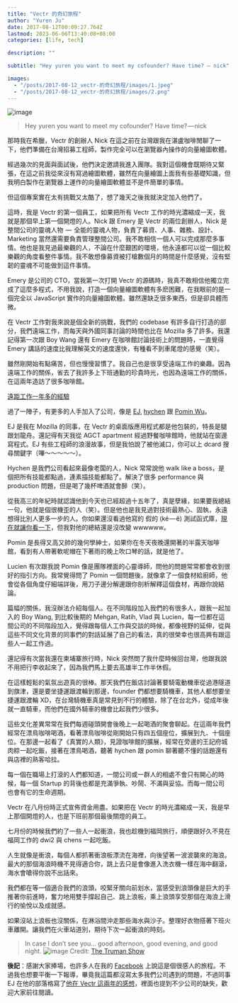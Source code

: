 ```yaml
---
title: "Vectr 的奇幻旅程"
author: "Yuren Ju"
date: 2017-08-12T00:09:27.764Z
lastmod: 2023-06-06T13:40:08+08:00
categories: [life, tech]

description: ""

subtitle: "Hey yuren you want to meet my cofounder? Have time? — nick"

images:
  - "/posts/2017-08-12_vectr-的奇幻旅程/images/1.jpeg"
  - "/posts/2017-08-12_vectr-的奇幻旅程/images/2.png"
---
```


![image](/posts/2017-08-12_vectr-的奇幻旅程/images/1.jpeg#layoutTextWidth)

> Hey yuren you want to meet my cofounder? Have time? — nick

那時我在希臘，Vectr 的創辦人 Nick 在這之前在台灣跟我在湛盧咖啡閒聊了一下，他們準備在台灣招募工程師，製作完全可以在瀏覽器內操作的向量繪圖軟體。

經過幾次的見面與面試後，他們決定邀請我進入團隊。我對這個機會既期待又緊張，在這之前我從來沒有寫過繪圖軟體，雖然在向量繪圖上面我有些基礎知識，但我明白製作在瀏覽器上運作的向量繪圖軟體並不是件簡單的事情。

但這個專案實在太有挑戰又太酷了，想了幾天之後我就決定加入他們了。

這時，我是 Vectr 的第一個員工，如果把所有 Vectr 工作的時光濃縮成一天，我就是那個早上第一個開燈的人。Nick 跟 Emery 是 Vectr 的兩位創辦人，Nick 是整間公司的靈魂人物  —  全能的靈魂人物，負責了募資、人事、雜務、設計、Marketing 當然還需要負責管理整間公司。我不敢相信一個人可以完成那麼多事情。他也是我見過最樂觀的人，不論在什麼艱困的環境，他永遠都可以從一個比較樂觀的角度看整件事情。我不敢想像募資被打槍數個月的時間是什麼感覺，沒有堅韌的靈魂不可能做到這件事情。

Emery 是公司的 CTO，當我第一次打開 Vectr 的源碼時，我真不敢相信他獨立完成了這麼多程式，不用我說，打造一個向量繪圖軟體有多麽困難，在我眼前的是一個完全以 JavaScript 實作的向量繪圖軟體。雖然還缺乏很多東西，但是卻具體而微。

在 Vectr 工作對我來說是個全新的挑戰，我們的 codebase 有許多自行打造的部分，我們遠端工作，而每天與外國同事討論的時間也比在 Mozilla 多了許多。我還記得第一次跟 Boy Wang 還有 Emery 在咖啡館討論技術上的問題時，一直覺得 Emery 講話的速度比我理解英文的速度還快，有種看不到車尾燈的感覺（笑）。

雖然剛開始有點痛苦，但也慢慢習慣了。我自己也是很享受遠端工作的樂趣。因為遠端工作的關係，省去了我許多上下班通勤的珍貴時光，也因為遠端工作的關係，在這兩年造訪了很多咖啡館。

[遠距工作一年多的經驗](/posts/2016-10-18_%E9%81%A0%E8%B7%9D%E5%B7%A5%E4%BD%9C%E4%B8%80%E5%B9%B4%E5%A4%9A%E7%9A%84%E7%B6%93%E9%A9%97/)

過了一陣子，有更多的人手加入了公司，像是 [EJ](https://eragonj.me/), [hychen](https://medium.com/u/2df947a2dcf6) 跟 [Pomin Wu](https://medium.com/u/10fd45af0204)。

EJ 是我在 Mozilla 的同事，在 Vectr 的桌面版應用程式都是他包裝的，特長是腿跟划龍舟。還記得有天我從 AGCT apartment 經過野餐咖啡館時，他就站在窗邊寫程式。EJ 有些工程師的浪漫故事，但是我怕說了被他滅口，你可以上 dcard 搜尋關鍵字（嗶～～～～～）。

Hychen 是我們公司看起來最像老闆的人，Nick 常常說他 walk like a boss，是個把所有技能都點過，連素描技能都點了。解決了很多 performance 與 production 問題，但是喝了幾杯啤酒就會醉（笑）。

從我高三的年紀時就認識他到今天也已經超過十五年了，真是孽緣，如果要我總結一句，他就是個很機歪的人（笑）。但是他也是我見過對技術最熱心、固執，永遠想得比別人更多一步的人。你如果還沒看過他寫的 假的 (ké — ê) 測試函式庫，[現在就讓你看一下](https://github.com/trustableai/ke-e)，但我對他的總結還是沒改變 wwwwww。

Pomin 是長得又高又帥的幾何學紳士，如果你在冬天夜晚還開著的半露天咖啡館，看到有人帶著軟呢帽在下著雨的晚上吹口琴的話，就是他了。

Lucien 有次跟我說 Pomin 像是團隊裡面的心靈導師，問他的問題常常都會收到很好的指引方向。我常覺得問了 Pomin 一個問題後，就像拿了一個食材給廚師，他會從各個角度仔細端詳後，用刀子邊分解邊跟你剖析解釋這個食材，再跟你說結論。

篇幅的關係，我沒辦法介紹每個人。在不同階段加入我們的有很多人，跟我一起加入的 Boy Wang, 到比較後期的 Mehgan, Ratih, Vlad 與 Lucien，每一位都在這間公司的不同階段加入，覺得跟每個人工作與交談的時候，都像視野的延伸，從與這些不同文化背景的同事們的對話延展了自己的看法，真的很榮幸也很高興有跟這些人一起工作過。

還記得有次當我還在柬埔寨旅行時，Nick 突然問了我什麼時候回台灣，他跟我說不用把行李收起來了，因為我們馬上要去高雄半工作半休假。

在這樣輕鬆的氣氛出遊真的很棒。那天我們在飯店討論著要騎電動機車從過港隧道到旗津，還是要坐捷運跟渡輪到那邊，founder 們都想要騎機車，其他人都想要坐捷運跟渡輪 XD，在台灣騎機車真是常見到不行的體驗，除了在台北外，從成年後就一直騎車，而他們在國外騎車的機會比起我們少很多。

這些文化差異常常在我們每週碰頭開會後晚上一起喝酒的聚會聊起。在這兩年我們經常在漂鳥咖啡喝酒，看著漂鳥咖啡從剛開始只有四五個座位，擴展到九、十個座位。在那邊一起看了《真實的人類》，見證咖啡館的擴展，經常在旁邊的王記府城肉粽一起吃飯，接著在漂鳥喝酒，聽著 hychen 跟 pomin 聊著聽不懂的話題還有與店裡的熟客哈拉。

每一個在職場上打滾的人們都知道，一間公司或一群人的相處不會只有開心的時候，每一個 Startup 的背後也都是充滿爭執、吵鬧、不滿與妥協。而每一間公司也會有它的生命週期。

Vectr 在八月份時正式宣佈資金用盡。如果把在 Vectr 的時光濃縮成一天，我是早上那個開燈的人，也是下班前那個最後關燈的員工。

七月份的時候我們約了一些人一起衝浪，我也趁機到福岡旅行，順便跟好久不見在福岡工作的 dwi2 與 chens 一起吃飯。

人生就像是衝浪，每個人都抓著衝浪板漂流在海裡，向後望著一波波襲來的海浪。最大的那個海浪時機不見得適合你，跳上去只是會像進入洗衣機一樣在海中翻滾，海水會嗆得你說不出話來。

我們都在等一個適合我們的浪頭，咬緊牙關向前划水，當感受到浪頭像是巨大的手推著你前進時，奮力地用雙手撐起自己、跳上浪板，乘上浪頭享受那個在海浪上滑行的愉悅以及成就感。

如果沒站上浪板也沒關係，在淋浴間沖走那些海水與沙子。整理好衣物搭著下班火車離開。讓我們在火車站道別，期待下次一起衝浪的時刻。

> In case I don’t see you… good afternoon, good evening, and good night.
> ![image](/posts/2017-08-12_vectr-的奇幻旅程/images/2.png#layoutTextWidth)
> Credit: [The Truman Show](http://www.imdb.com/title/tt0120382/quotes/qt3487991)

**後記**：感謝大家捧場，也許多人在我的 [Facebook](https://www.facebook.com/yurenju/posts/10154630755116631) 上說這是個很感人的旅程。不過我也想要平衡一下報導，畢竟我這篇都沒寫太多我們公司遇到的問題，不過同事 EJ 在他的部落格寫了[他在 Vectr 這兩年的感想](https://eragonj.me/2017/08/10/memo-%E6%95%B8%E4%BD%8D%E9%81%8A%E7%89%A7%E7%9A%84%E7%94%9F%E6%B4%BB-part-end/)，裡面也提到不少公司的缺失，歡迎大家前往閱讀。
